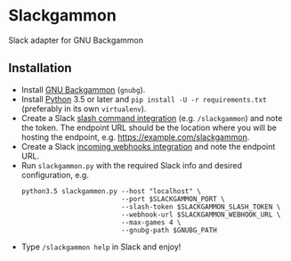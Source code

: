 # Slackgammon

Slack adapter for GNU Backgammon

## Installation

* Install [GNU Backgammon](http://www.gnubg.com/index.php?itemid=22) (`gnubg`).
* Install [Python](https://www.python.org/) 3.5 or later and `pip install -U -r requirements.txt` (preferably in its own `virtualenv`).
* Create a Slack [slash command integration](https://api.slack.com/slash-commands) (e.g. `/slackgammon`) and note the token.
  The endpoint URL should be the location where you will be hosting the endpoint, e.g. https://example.com/slackgammon.
* Create a Slack [incoming webhooks integration](https://api.slack.com/incoming-webhooks) and note the endpoint URL.
* Run `slackgammon.py` with the required Slack info and desired configuration, e.g.
  ```shell
  python3.5 slackgammon.py --host "localhost" \
                           --port $SLACKGAMMON_PORT \
                           --slash-token $SLACKGAMMON_SLASH_TOKEN \
                           --webhook-url $SLACKGAMMON_WEBHOOK_URL \
                           --max-games 4 \
                           --gnubg-path $GNUBG_PATH
  ```
* Type `/slackgammon help` in Slack and enjoy!

